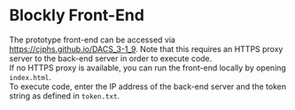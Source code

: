 # Blockly Front-End

The prototype front-end can be accessed via https://cjphs.github.io/DACS_3-1_9. Note that this requires an HTTPS proxy server to the back-end server in order to execute code.  
If no HTTPS proxy is available, you can run the front-end locally by opening `index.html`.  
To execute code, enter the IP address of the back-end server and the token string as defined in `token.txt`.